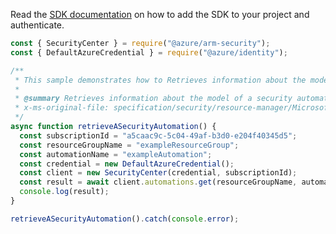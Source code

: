 Read the [SDK documentation](https://github.com/Azure/azure-sdk-for-js/blob/%40azure%2Farm-security_5.0.0/sdk/security/arm-security/README.md) on how to add the SDK to your project and authenticate.

```javascript
const { SecurityCenter } = require("@azure/arm-security");
const { DefaultAzureCredential } = require("@azure/identity");

/**
 * This sample demonstrates how to Retrieves information about the model of a security automation.
 *
 * @summary Retrieves information about the model of a security automation.
 * x-ms-original-file: specification/security/resource-manager/Microsoft.Security/preview/2019-01-01-preview/examples/Automations/GetAutomationResourceGroup_example.json
 */
async function retrieveASecurityAutomation() {
  const subscriptionId = "a5caac9c-5c04-49af-b3d0-e204f40345d5";
  const resourceGroupName = "exampleResourceGroup";
  const automationName = "exampleAutomation";
  const credential = new DefaultAzureCredential();
  const client = new SecurityCenter(credential, subscriptionId);
  const result = await client.automations.get(resourceGroupName, automationName);
  console.log(result);
}

retrieveASecurityAutomation().catch(console.error);
```
